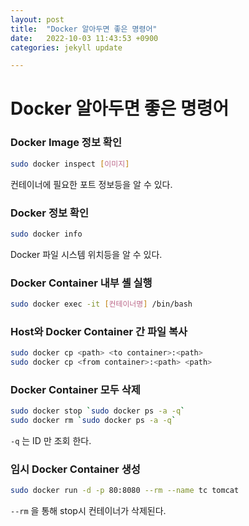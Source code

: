```yaml
---
layout: post
title:  "Docker 알아두면 좋은 명령어"
date:   2022-10-03 11:43:53 +0900
categories: jekyll update

---
```


# Docker 알아두면 좋은 명령어



### Docker Image 정보 확인

```bash
sudo docker inspect [이미지]
```

컨테이너에 필요한 포트 정보등을 알 수 있다.

### Docker 정보 확인

``` bash
sudo docker info 
```

Docker 파일 시스템 위치등을 알 수 있다.



### Docker Container 내부 셸 실행

```bash
sudo docker exec -it [컨테이너명] /bin/bash
```



### Host와 Docker Container 간 파일 복사

```bash
sudo docker cp <path> <to container>:<path>
sudo docker cp <from container>:<path> <path>
```



### Docker Container 모두 삭제

``` bash
sudo docker stop `sudo docker ps -a -q`
sudo docker rm `sudo docker ps -a -q`
```

```-q``` 는 ID 만 조회 한다.



### 임시 Docker Container 생성

``` bash
sudo docker run -d -p 80:8080 --rm --name tc tomcat 
```

```--rm``` 을 통해 stop시 컨테이너가 삭제된다.








